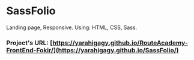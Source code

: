 # SassFolio
Landing page, Responsive. Using: HTML, CSS, Sass. <br />
### Project's URL: [https://yarahigagy.github.io/RouteAcademy-FrontEnd-Fokir/](https://yarahigagy.github.io/SassFolio/)
